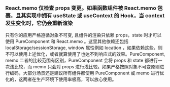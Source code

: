 ### React.memo 仅检查 props 变更。如果函数组件被 React.memo 包裹，且其实现中拥有 useState 或 useContext 的 Hook，当 context 发生变化时，它仍会重新渲染

只有你的应用严格遵循对象不可变, 且组件的渲染只依赖 props，state 时才可以使用 PureComponent 和 React.memo 。这里其他依赖还包括 localStorage/sessionStorage, window 属性例如 location ，如果依赖这些，则不可以使用上述优化，或者就算使用了也达不到响应式的效果。PureComponent, memo 二者的比较范围有区别，PureComponent 会将 props 和 state 都进行一次浅比较，而 memo 只会对 props 进行浅比较。如果严格按照对象不可变原则进行编码，大部分场景还是建议所有组件都使用 PureComponent 或 memo 进行优化的，这两者在生产环境下使用率极高，可以放心使用。
